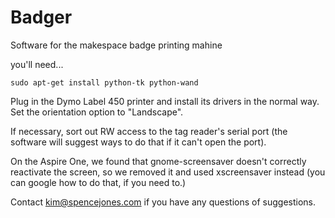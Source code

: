 Badger
======

Software for the makespace badge printing mahine

you'll need...

    sudo apt-get install python-tk python-wand

Plug in the Dymo Label 450 printer and install its drivers in the normal way. Set the orientation option to "Landscape".

If necessary, sort out RW access to the tag reader's serial port (the software will suggest ways to do that if it can't open the port).

On the Aspire One, we found that gnome-screensaver doesn't correctly reactivate the screen, so we removed it and used xscreensaver instead (you can google how to do that, if you need to.)

Contact kim@spencejones.com if you have any questions of suggestions.
